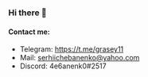 ### Hi there 👋
#### Contact me:
- Telegram: https://t.me/grasey11
- Mail: serhiichebanenko@yahoo.com
- Discord: 4e6anenk0#2517
<!--
**4e6anenk0/4e6anenk0** is a ✨ _special_ ✨ repository because its `README.md` (this file) appears on your GitHub profile.

Here are some ideas to get you started:

- 🔭 I’m currently working on ...
- 🌱 I’m currently learning ...
- 👯 I’m looking to collaborate on ...
- 🤔 I’m looking for help with ...
- 💬 Ask me about ...
- 📫 How to reach me: ...
- 😄 Pronouns: ...
- ⚡ Fun fact: ...
-->
